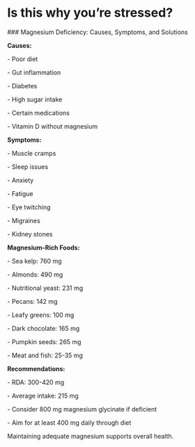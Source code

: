 # Is this why you’re stressed?

\### Magnesium Deficiency: Causes, Symptoms, and Solutions

**Causes:**

\- Poor diet

\- Gut inflammation

\- Diabetes

\- High sugar intake

\- Certain medications

\- Vitamin D without magnesium

**Symptoms:**

\- Muscle cramps

\- Sleep issues

\- Anxiety

\- Fatigue

\- Eye twitching

\- Migraines

\- Kidney stones

**Magnesium-Rich Foods:**

\- Sea kelp: 760 mg

\- Almonds: 490 mg

\- Nutritional yeast: 231 mg

\- Pecans: 142 mg

\- Leafy greens: 100 mg

\- Dark chocolate: 165 mg

\- Pumpkin seeds: 265 mg

\- Meat and fish: 25-35 mg

**Recommendations:**

\- RDA: 300-420 mg

\- Average intake: 215 mg

\- Consider 800 mg magnesium glycinate if deficient

\- Aim for at least 400 mg daily through diet

Maintaining adequate magnesium supports overall health.